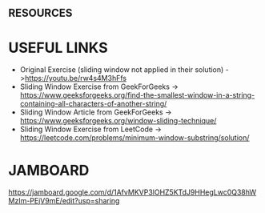 ## RESOURCES

# USEFUL LINKS 

* Original Exercise (sliding window not applied in their solution) ->https://youtu.be/rw4s4M3hFfs
* Sliding Window Exercise from GeekForGeeks -> https://www.geeksforgeeks.org/find-the-smallest-window-in-a-string-containing-all-characters-of-another-string/
* Sliding Window Article from GeekForGeeks -> https://www.geeksforgeeks.org/window-sliding-technique/
* Sliding Window Exercise from LeetCode -> https://leetcode.com/problems/minimum-window-substring/solution/

# JAMBOARD

https://jamboard.google.com/d/1AfvMKVP3lOHZ5KTdJ9HHegLwc0Q38hWMzIm-PEjV9mE/edit?usp=sharing